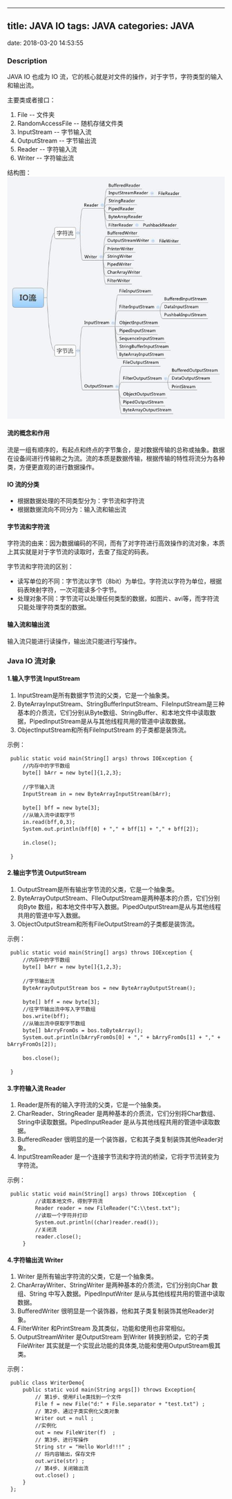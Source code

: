---------------
title: JAVA IO
tags: JAVA
categories: JAVA
---------------
date: 2018-03-20 14:53:55

### Description
JAVA IO 也成为 IO 流，它的核心就是对文件的操作，对于字节，字符类型的输入和输出流。   

主要类或者接口：
1. File -- 文件夹
2. RandomAccessFile -- 随机存储文件类
3. InputStream -- 字节输入流
4. OutputStream -- 字节输出流
5. Reader -- 字符输入流
6. Writer -- 字符输出流   

结构图：   
![java流类结构图](/picture/java-io.jpg)

#### 流的概念和作用
流是一组有顺序的，有起点和终点的字节集合，是对数据传输的总称或抽象。数据在设备间进行传输称之为流。流的本质是数据传输，根据传输的特性将流分为各种类，方便更直观的进行数据操作。   

#### IO 流的分类
- 根据数据处理的不同类型分为：字节流和字符流
- 根据数据流向不同分为：输入流和输出流

#### 字节流和字符流
字符流的由来：因为数据编码的不同，而有了对字符进行高效操作的流对象，本质上其实就是对于字节流的读取时，去查了指定的码表。
   
字节流和字符流的区别：
- 读写单位的不同：字节流以字节（8bit）为单位。字符流以字符为单位，根据码表映射字符，一次可能读多个字节。
- 处理对象不同：字节流可以处理任何类型的数据，如图片、avi等，而字符流只能处理字符类型的数据。   

#### 输入流和输出流
输入流只能进行读操作，输出流只能进行写操作。

### Java IO 流对象
#### 1.输入字节流 InputStream
1. InputStream是所有数据字节流的父类，它是一个抽象类。
2. ByteArrayInputStream、StringBufferInputStream、FileInputStream是三种基本的介质流，它们分别从Byte数组、StringBuffer、和本地文件中读取数据，PipedInputStream是从与其他线程共用的管道中读取数据。
3. ObjectInputStream和所有FileInputStream 的子类都是装饰流。   

示例：
   ```
    public static void main(String[] args) throws IOException {
        //内存中的字节数组
        byte[] bArr = new byte[]{1,2,3};
                      
        //字节输入流
        InputStream in = new ByteArrayInputStream(bArr);
                   
        byte[] bff = new byte[3];
        //从输入流中读取字节
        in.read(bff,0,3);
        System.out.println(bff[0] + "," + bff[1] + "," + bff[2]);  
        
        in.close();
    
    }
   ```
#### 2.输出字节流 OutputStream
1. OutputStream是所有输出字节流的父类，它是一个抽象类。
2. ByteArrayOutputStream、FIleOutputStream是两种基本的介质，它们分别向Byte 数组，和本地文件中写入数据。PipedOutputStream是从与其他线程共用的管道中写入数据。
3. ObjectOutputStream和所有FileOutputStream的子类都是装饰流。

示例：
   ```
    public static void main(String[] args) throws IOException {
        //内存中的字节数组
        byte[] bArr = new byte[]{1,2,3};
                      
        //字节输出流
        ByteArrayOutputStream bos = new ByteArrayOutputStream();
                   
        byte[] bff = new byte[3];
        //往字节输出流中写入字节数组
        bos.write(bff);
        //从输出流中获取字节数组
        byte[] bArryFromOs = bos.toByteArray();
        System.out.println(bArryFromOs[0] + "," + bArryFromOs[1] + "," + bArryFromOs[2]); 
        
        bos.close();
    
    }
   ```
#### 3.字符输入流 Reader
1. Reader是所有的输入字符流的父类，它是一个抽象类。
2. CharReader、StringReader 是两种基本的介质流，它们分别将Char数组、String中读取数据。PipedInputReader 是从与其他线程共用的管道中读取数据。
3. BufferedReader 很明显的是一个装饰器，它和其子类复制装饰其他Reader对象。
4. InputStreamReader 是一个连接字节流和字符流的桥梁，它将字节流转变为字符流。

示例：
   ```
    public static void main(String[] args) throws IOException  {
            //读取本地文件，得到字符流
            Reader reader = new FileReader("C:\\test.txt");
            //读取一个字符并打印
            System.out.println((char)reader.read());
            //关闭流
            reader.close();
        }
   ```
#### 4.字符输出流 Writer
1. Writer 是所有输出字符流的父类，它是一个抽象类。
2. CharArrayWriter、StringWriter 是两种基本的介质流，它们分别向Char 数组、String 中写入数据。PipedInputWriter 是从与其他线程共用的管道中读取数据。
3. BufferedWriter 很明显是一个装饰器，他和其子类复制装饰其他Reader对象。
4. FilterWriter 和PrintStream 及其类似，功能和使用也非常相似。
5. OutputStreamWriter 是OutputStream 到Writer 转换到桥梁，它的子类FileWriter 其实就是一个实现此功能的具体类,功能和使用OutputStream极其类。

示例：
   ```
    public class WriterDemo{
        public static void main(String args[]) throws Exception{  
            // 第1步、使用File类找到一个文件
            File f = new File("d:" + File.separator + "test.txt") ;    
            // 第2步、通过子类实例化父类对象
            Writer out = null ; 
            //实例化 
            out = new FileWriter(f)  ;      
            // 第3步、进行写操作
            String str = "Hello World!!!" ;  
            // 将内容输出，保存文件
            out.write(str) ;                        
            // 第4步、关闭输出流
            out.close() ;                      
        }
    };
   ```